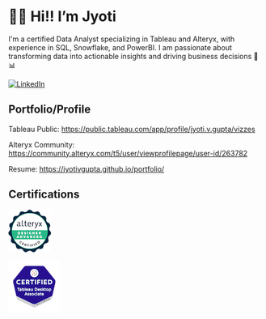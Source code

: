 # 🙋‍♀️ Hi!! I’m Jyoti           
 
I'm a certified Data Analyst specializing in Tableau and Alteryx, with experience in SQL, Snowflake, and PowerBI. I am passionate about transforming data into actionable insights and driving business decisions  🚀📊
   
[![LinkedIn](https://img.shields.io/badge/LinkedIn-0077B5?style=flat&logo=linkedin&logoColor=white)](https://www.linkedin.com/in/jgupta306/) 

## Portfolio/Profile

Tableau Public: https://public.tableau.com/app/profile/jyoti.v.gupta/vizzes

Alteryx Community: https://community.alteryx.com/t5/user/viewprofilepage/user-id/263782

Resume: https://jyotivgupta.github.io/portfolio/


## Certifications

[![Credly Badge](https://github.com/JyotiVGupta/JyotiVGupta/blob/main/alteryx-designer-advanced-certification.png)](https://www.credly.com/badges/41b3015f-cba3-40e9-b696-ddc243bccaae/public_url)

[![Credly Badge](https://github.com/JyotiVGupta/JyotiVGupta/blob/main/tableau-desktop-certified-associate.png)](https://www.credly.com/badges/84b44c11-0cbf-4bdb-95d7-b87987a023f8/public_url)


<!---
JyotiVGupta/JyotiVGupta is a ✨ special ✨ repository because its `README.md` (this file) appears on your GitHub profile.
You can click the Preview link to take a look at your changes.
--->
